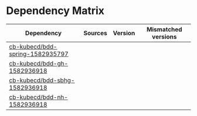 # Dependency Matrix

Dependency | Sources | Version | Mismatched versions
---------- | ------- | ------- | -------------------
[cb-kubecd/bdd-spring-1582935797](https://github.com/cb-kubecd/bdd-spring-1582935797.git) |  | []() | 
[cb-kubecd/bdd-gh-1582936918](https://github.com/cb-kubecd/bdd-gh-1582936918.git) |  | []() | 
[cb-kubecd/bdd-sbhg-1582936918](https://github.com/cb-kubecd/bdd-sbhg-1582936918.git) |  | []() | 
[cb-kubecd/bdd-nh-1582936918](https://github.com/cb-kubecd/bdd-nh-1582936918.git) |  | []() | 
